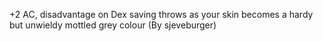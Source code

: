 +2 AC, disadvantage on Dex saving throws as your skin becomes a hardy but unwieldy mottled grey colour (By sjeveburger)